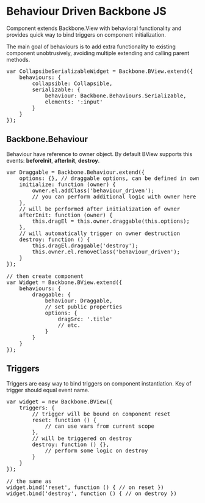 # Behaviour Driven Backbone JS

Component extends Backbone.View with behavioral functionality and provides quick way to bind triggers on component initialization.

The main goal of behaviours is to add extra functionality to existing component unobtrusively, avoiding multiple extending and calling parent methods.

<pre>
var CollapsibeSerializableWidget = Backbone.BView.extend({
	behaviours: {
		collapsible: Collapsible,
		serializable: {
			behaviour: Backbone.Behaviours.Serializable,
			elements: ':input'
		}
	}
});
</pre>

## Backbone.Behaviour

Behaviour have reference to owner object. By default BView supports this events: <b>beforeInit</b>, <b>afterInit</b>, <b>destroy</b>.

<pre>
var Draggable = Backbone.Behaviour.extend({
	options: {}, // draggable options, can be defined in owner's `behaviours` property
	initialize: function (owner) {
		owner.el.addClass('behaviour_driven');
		// you can perform additional logic with owner here
	},
	// will be performed after initialization of owner
	afterInit: function (owner) {
		this.dragEl = this.owner.draggable(this.options);
	},
	// will automatically trigger on owner destruction
	destroy: function () {
		this.dragEl.draggable('destroy');
		this.owner.el.removeClass('behaviour_driven');
	}
});

// then create component
var Widget = Backbone.BView.extend({
	behaviours: {
		draggable: {
			behaviour: Draggable,
			// set public properties
			options: {
				dragSrc: '.title'
				// etc.
			}
		}
	}
});
</pre>

## Triggers

Triggers are easy way to bind triggers on component instantiation. Key of trigger should equal event name.

<pre>
var widget = new Backbone.BView({
	triggers: {
		// trigger will be bound on component reset
		reset: function () {
			// can use vars from current scope
		},
		// will be triggered on destroy
		destroy: function () {},
			// perform some logic on destroy
		}
	}
});

// the same as
widget.bind('reset', function () { // on reset })
widget.bind('destroy', function () { // on destroy })
</pre>